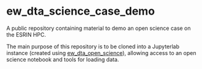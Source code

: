 # ew_dta_science_case_demo

A public repository containing material to demo an open science case on the ESRIN HPC.

The main purpose of this repository is to be cloned into a Jupyterlab instance (created using [ew_dta_open_science](https://github.com/earthwave/ew_dta_open_science)), allowing access to an open science notebook and tools for loading data. 
